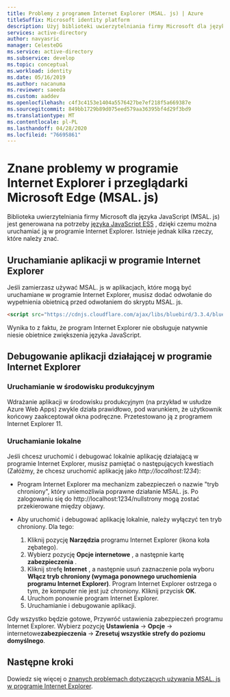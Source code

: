 ```yaml
---
title: Problemy z programem Internet Explorer (MSAL. js) | Azure
titleSuffix: Microsoft identity platform
description: Użyj biblioteki uwierzytelniania firmy Microsoft dla języka JavaScript (MSAL. js) przy użyciu przeglądarki Internet Explorer.
services: active-directory
author: navyasric
manager: CelesteDG
ms.service: active-directory
ms.subservice: develop
ms.topic: conceptual
ms.workload: identity
ms.date: 05/16/2019
ms.author: nacanuma
ms.reviewer: saeeda
ms.custom: aaddev
ms.openlocfilehash: c4f3c4153e1404a5576427be7ef218f5a669387e
ms.sourcegitcommit: 849bb1729b89d075eed579aa36395bf4d29f3bd9
ms.translationtype: MT
ms.contentlocale: pl-PL
ms.lasthandoff: 04/28/2020
ms.locfileid: "76695861"
---
```

# <a name="known-issues-on-internet-explorer-and-microsoft-edge-browsers-msaljs"></a>Znane problemy w programie Internet Explorer i przeglądarki Microsoft Edge (MSAL. js)

Biblioteka uwierzytelniania firmy Microsoft dla języka JavaScript (MSAL. js) jest generowana na potrzeby [języka JavaScript ES5](https://fr.wikipedia.org/wiki/ECMAScript#ECMAScript_Edition_5_.28ES5.29) , dzięki czemu można uruchamiać ją w programie Internet Explorer. Istnieje jednak kilka rzeczy, które należy znać.

## <a name="run-an-app-in-internet-explorer"></a>Uruchamianie aplikacji w programie Internet Explorer
Jeśli zamierzasz używać MSAL. js w aplikacjach, które mogą być uruchamiane w programie Internet Explorer, musisz dodać odwołanie do wypełnienia obietnicą przed odwołaniem do skryptu MSAL. js.

```html
<script src="https://cdnjs.cloudflare.com/ajax/libs/bluebird/3.3.4/bluebird.min.js" class="pre"></script>
```

Wynika to z faktu, że program Internet Explorer nie obsługuje natywnie niesie obietnice zwiększenia języka JavaScript.

## <a name="debugging-an-application-running-in-internet-explorer"></a>Debugowanie aplikacji działającej w programie Internet Explorer

### <a name="running-in-production"></a>Uruchamianie w środowisku produkcyjnym
Wdrażanie aplikacji w środowisku produkcyjnym (na przykład w usłudze Azure Web Apps) zwykle działa prawidłowo, pod warunkiem, że użytkownik końcowy zaakceptował okna podręczne. Przetestowano ją z programem Internet Explorer 11.

### <a name="running-locally"></a>Uruchamianie lokalne
Jeśli chcesz uruchomić i debugować lokalnie aplikację działającą w programie Internet Explorer, musisz pamiętać o następujących kwestiach (Załóżmy, że chcesz uruchomić aplikację jako *http://localhost:1234*):

- Program Internet Explorer ma mechanizm zabezpieczeń o nazwie "tryb chroniony", który uniemożliwia poprawne działanie MSAL. js. Po zalogowaniu się do http://localhost:1234/nullstrony mogą zostać przekierowane między objawy.

- Aby uruchomić i debugować aplikację lokalnie, należy wyłączyć ten tryb chroniony. Dla tego:

    1. Kliknij pozycję **Narzędzia** programu Internet Explorer (ikona koła zębatego).
    1. Wybierz pozycję **Opcje internetowe** , a następnie kartę **zabezpieczenia** .
    1. Kliknij strefę **Internet** , a następnie usuń zaznaczenie pola wyboru **Włącz tryb chroniony (wymaga ponownego uruchomienia programu Internet Explorer)**. Program Internet Explorer ostrzega o tym, że komputer nie jest już chroniony. Kliknij przycisk **OK**.
    1. Uruchom ponownie program Internet Explorer.
    1. Uruchamianie i debugowanie aplikacji.

Gdy wszystko będzie gotowe, Przywróć ustawienia zabezpieczeń programu Internet Explorer.  Wybierz pozycję **Ustawienia** -> **Opcje** -> internetowe**zabezpieczenia** -> **Zresetuj wszystkie strefy do poziomu domyślnego**.

## <a name="next-steps"></a>Następne kroki
Dowiedz się więcej o [znanych problemach dotyczących używania MSAL. js w programie Internet Explorer](msal-js-use-ie-browser.md).